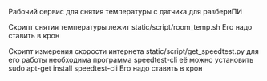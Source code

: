 Рабочий сервис для снятия температуры с датчика для разбериПИ

Скрипт снятия температуры лежит static/script/room_temp.sh
    Его надо ставить в крон

Скрипт измерения скорости интернета static/script/get_speedtest.py
    для  его работы необходима программа speedtest-cli
    её можно установить sudo apt-get install speedtest-cli
    Его надо ставить в крон
